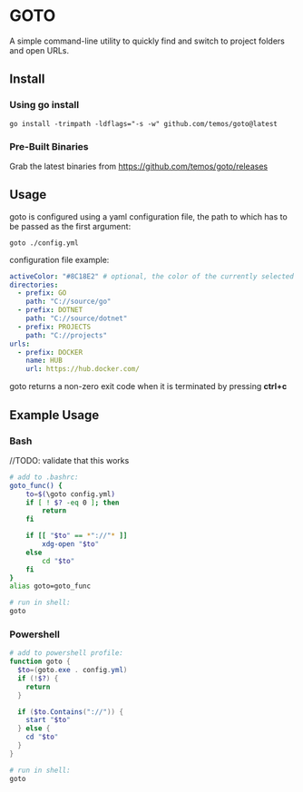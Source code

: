 # GOTO

A simple command-line utility to quickly find and switch to project folders and open URLs.

## Install

### Using go install
```shell
go install -trimpath -ldflags="-s -w" github.com/temos/goto@latest
```

### Pre-Built Binaries
Grab the latest binaries from https://github.com/temos/goto/releases

## Usage

goto is configured using a yaml configuration file, the path to which has to be passed as the first argument:
```shell
goto ./config.yml
```

configuration file example:
```yaml
activeColor: "#8C18E2" # optional, the color of the currently selected menu entry
directories:
  - prefix: GO
    path: "C://source/go"
  - prefix: DOTNET
    path: "C://source/dotnet"
  - prefix: PROJECTS
    path: "C://projects"
urls:
  - prefix: DOCKER
    name: HUB
    url: https://hub.docker.com/
```

goto returns a non-zero exit code when it is terminated by pressing **ctrl+c**

## Example Usage

### Bash
//TODO: validate that this works
```bash
# add to .bashrc:
goto_func() {
    to=$(\goto config.yml)
    if [ ! $? -eq 0 ]; then
        return
    fi

    if [[ "$to" == *"://"* ]]
        xdg-open "$to"
    else
        cd "$to"
    fi
}
alias goto=goto_func

# run in shell:
goto
```

### Powershell
```powershell
# add to powershell profile:
function goto {
  $to=(goto.exe . config.yml)
  if (!$?) {
    return
  }

  if ($to.Contains("://")) {
    start "$to"
  } else {
    cd "$to"
  }
}

# run in shell:
goto
